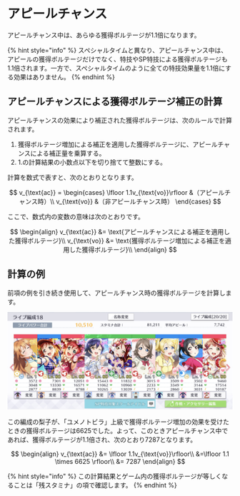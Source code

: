 # アピールチャンス

アピールチャンス中は、あらゆる獲得ボルテージが1.1倍になります。

{% hint style="info" %}
スペシャルタイムと異なり、アピールチャンス中は、アピールの獲得ボルテージだけでなく、特技やSP特技による獲得ボルテージも1.1倍されます。一方で、スペシャルタイムのように全ての特技効果量を1.1倍にする効果はありません。
{% endhint %}

## アピールチャンスによる獲得ボルテージ補正の計算

アピールチャンスの効果により補正された獲得ボルテージは、次のルールで計算されます。

1. 獲得ボルテージ増加による補正を適用した獲得ボルテージに、アピールチャンスによる補正量を乗算する。
2. 1.の計算結果の小数点以下を切り捨てて整数にする。

計算を数式で表すと、次のとおりとなります。

$$
v_{\text{ac}} = \begin{cases}
\lfloor 1.1v_{\text{vo}}\rfloor &（アピールチャンス時）\\
v_{\text{vo}} &（非アピールチャンス時）
\end{cases}
$$

ここで、数式内の変数の意味は次のとおりです。

$$
\begin{align}
  v_{\text{ac}}  &= \text{アピールチャンスによる補正を適用した獲得ボルテージ}\\
  v_{\text{vo}}  &= \text{獲得ボルテージ増加による補正を適用した獲得ボルテージ}\\
\end{align}
$$

## 計算の例

前項の例を引き続き使用して、アピールチャンス時の獲得ボルテージを計算します。

![](../../.gitbook/assets/fig1-3-4a_base_appeal_increase_calc.jpg)

この編成の梨子が、「ユメノトビラ」上級で獲得ボルテージ増加の効果を受けたときの獲得ボルテージは6625でした。よって、このときアピールチャンス中であれば、獲得ボルテージが1.1倍され、次のとおり7287となります。

$$
\begin{align}
v_{\text{ac}} &= \lfloor 1.1v_{\text{vo}}\rfloor\\
&=\lfloor 1.1 \times 6625 \rfloor\\
&= 7287
\end{align}
$$

{% hint style="info" %}
この計算結果とゲーム内の獲得ボルテージが等しくなることは「残スタミナ」の項で確認します。
{% endhint %}

